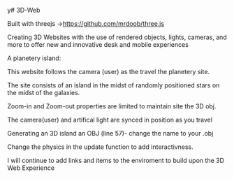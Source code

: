 y# 3D-Web

Built with threejs ->https://github.com/mrdoob/three.js

Creating 3D Websites with the use of rendered objects, lights, cameras, and more to offer new and innovative desk and mobile experiences

A planetery island:


This website follows the camera (user) as the travel the planetery site.

The site consists of an island in the midst of randomly positioned stars on the midst of the galaxies.

Zoom-in and Zoom-out properties are limited to maintain site the 3D obj.

The camera(user) and artifical light are synced in position as you travel


Generating an 3D island an OBJ (line 57)- change the name to your .obj

Change the physics in the update function to add interactivness.

I will continue to add links and items to the enviroment to build upon the 3D Web Experience
